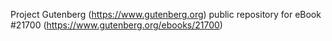 Project Gutenberg (https://www.gutenberg.org) public repository for eBook #21700 (https://www.gutenberg.org/ebooks/21700)
